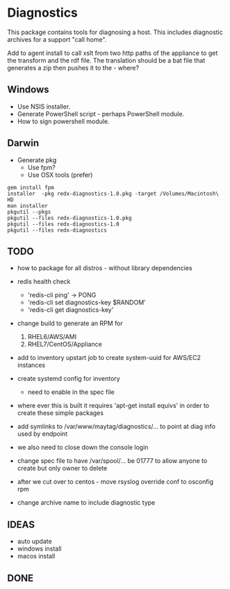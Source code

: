 Diagnostics
===========

This package contains tools for diagnosing a host.  This includes diagnostic
archives for a support "call home".

Add to agent install to call xslt from two http paths of the appliance to get the
transform and the rdf file.  The translation should be a bat file that generates a zip
then pushes it to the - where?

Windows
-------

 * Use NSIS installer.
 * Generate PowerShell script - perhaps PowerShell module.
 * How to sign powershell module.

Darwin
------

 * Generate pkg
   - Use fpm?
   - Use OSX tools (prefer)

```
gem install fpm
installer  -pkg redx-diagnostics-1.0.pkg -target /Volumes/Macintosh\ HD
man installer
pkgutil --pkgs
pkgutil --files redx-diagnostics-1.0.pkg 
pkgutil --files redx-diagnostics-1.0
pkgutil --files redx-diagnostics
```

TODO
----
 * how to package for all distros - without library dependencies
 * redis health check
   - 'redis-cli ping' -> PONG
   - 'redis-cli set diagnostics-key $RANDOM'
   - 'redis-cli get diagnostics-key'

 * change build to generate an RPM for
   1. RHEL6/AWS/AMI
   2. RHEL7/CentOS/Appliance

 * add to inventory upstart job to create system-uuid for AWS/EC2 instances
 * create systemd config for inventory
   * need to enable in the spec file
 * where ever this is built it requires 'apt-get install equivs'
   in order to create these simple packages

 * add symlinks to /var/www/maytag/diagnostics/... to point at diag info
   used by endpoint

 * we also need to close down the console login
 * change spec file to have /var/spool/... be 01777 to allow anyone to create
   but only owner to delete
 * after we cut over to centos - move rsyslog override conf to osconfig rpm
 * change archive name to include diagnostic type

IDEAS
----
 * auto update
 * windows install
 * macos install

DONE
----

<!-- vim: set autoindent expandtab sw=4 syntax=xslt: -->
